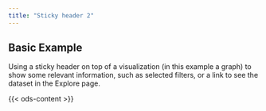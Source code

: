 ```yaml
---
title: "Sticky header 2"
---
```



## Basic Example

Using a sticky header on top of a visualization (in this example a graph) to show some relevant information, such as selected filters, or a link to see the dataset in the Explore page.



{{< ods-content >}}